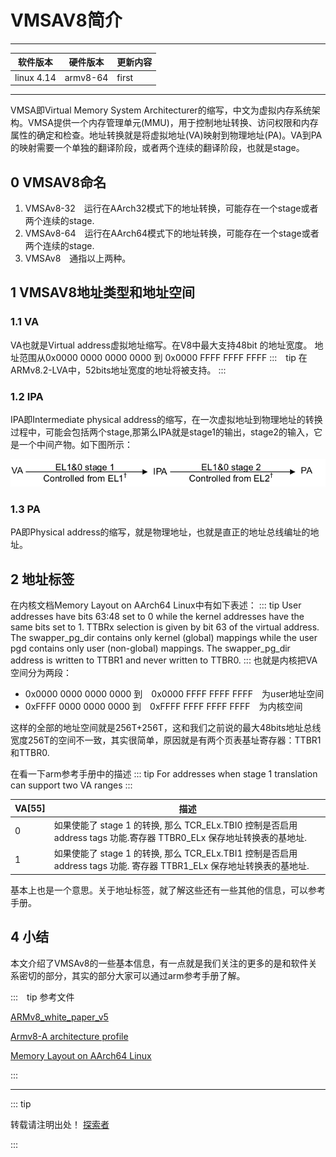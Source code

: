 
# VMSAV8简介

---

| 软件版本  | 硬件版本 | 更新内容 |
|---------|--------|----------|
|linux 4.14| armv8-64   |   first     |

---
VMSA即Virtual Memory System Architecturer的缩写，中文为虚拟内存系统架构。VMSA提供一个内存管理单元(MMU)，用于控制地址转换、访问权限和内存属性的确定和检查。地址转换就是将虚拟地址(VA)映射到物理地址(PA)。VA到PA的映射需要一个单独的翻译阶段，或者两个连续的翻译阶段，也就是stage。

## 0 VMSAV8命名
1. VMSAv8-32　运行在AArch32模式下的地址转换，可能存在一个stage或者两个连续的stage.
2. VMSAv8-64　运行在AArch64模式下的地址转换，可能存在一个stage或者两个连续的stage.
3. VMSAv8　通指以上两种。

## 1 VMSAV8地址类型和地址空间

### 1.1 VA
VA也就是Virtual address虚拟地址缩写。在V8中最大支持48bit 的地址宽度。
地址范围从0x0000 0000 0000 0000 到 0x0000 FFFF FFFF FFFF
:::　tip
在ARMv8.2-LVA中，52bits地址宽度的地址将被支持。
:::

### 1.2 IPA
IPA即Intermediate physical address的缩写，在一次虚拟地址到物理地址的转换过程中，可能会包括两个stage,那第么IPA就是stage1的输出，stage2的输入，它是一个中间产物。如下图所示：

![ipa](./ipa.png)

### 1.3 PA
PA即Physical address的缩写，就是物理地址，也就是直正的地址总线编址的地址。

## 2 地址标签
在内核文档Memory Layout on AArch64 Linux中有如下表述：
::: tip 
User addresses have bits 63:48 set to 0 while the kernel addresses have the same bits set to 1. TTBRx selection is given by bit 63 of the virtual address. The swapper_pg_dir contains only kernel (global) mappings while the user pgd contains only user (non-global) mappings. The swapper_pg_dir address is written to TTBR1 and never written to TTBR0.
:::
也就是内核把VA空间分为两段：
- 0x0000 0000 0000 0000 到　0x0000 FFFF FFFF FFFF　为user地址空间
- 0xFFFF 0000 0000 0000 到　0xFFFF FFFF FFFF FFFF　为内核空间

这样的全部的地址空间就是256T+256T，这和我们之前说的最大48bits地址总线宽度256T的空间不一致，其实很简单，原因就是有两个页表基址寄存器：TTBR1和TTBR0.

在看一下arm参考手册中的描述
::: tip
For addresses when stage 1 translation can support two VA ranges
:::

| VA[55] | 描述 |
|--------|--------|
|0|  如果使能了 stage 1 的转换, 那么 TCR_ELx.TBI0 控制是否启用 address tags 功能.寄存器 TTBR0_ELx 保存地址转换表的基地址.|
|1|如果使能了 stage 1 的转换, 那么 TCR_ELx.TBI1 控制是否启用 address tags 功能. 寄存器 TTBR1_ELx 保存地址转换表的基地址.|

基本上也是一个意思。关于地址标签，就了解这些还有一些其他的信息，可以参考手册。

## 4 小结
本文介绍了VMSAv8的一些基本信息，有一点就是我们关注的更多的是和软件关系密切的部分，其实的部分大家可以通过arm参考手册了解。



:::　tip 参考文件  

[ARMv8_white_paper_v5](https://www.arm.com/zh/files/downloads/ARMv8_white_paper_v5.pdf)

[Armv8-A architecture profile ](https://silver.arm.com/download/ARM_and_AMBA_Architecture/AR150-DA-70000-r0p0-07eac0/DDI0487E_a_armv8_arm.pdf)

[Memory Layout on AArch64 Linux](https://www.kernel.org/doc/html/latest/arm64/memory.html)

:::

---
::: tip  

转载请注明出处！ [探索者](http://www.cxy.wiki)

:::


